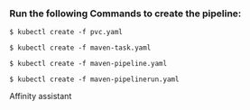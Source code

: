 ### Run the following Commands to create the pipeline:

```
$ kubectl create -f pvc.yaml

$ kubectl create -f maven-task.yaml

$ kubectl create -f maven-pipeline.yaml

$ kubectl create -f maven-pipelinerun.yaml
```

Affinity assistant 
